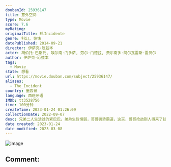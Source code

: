 ```yaml
---
doubanId: 25936147
title: 意外空间
type: Movie
score: 7.6
myRating: 
originalTitle: ElIncidente
genre: 科幻, 惊悚
datePublished: 2014-09-21
director: 伊萨克·厄兹本
actor: 胡伯托·巴斯托, 埃尔南·门多萨, 劳尔·门德兹, 费尔南多·阿尔瓦雷斯·雷贝尔
author: 伊萨克·厄兹本
tags:
  - Movie
state: 想看
url: https://movie.douban.com/subject/25936147/
aliases:
  - The_Incident
country: 墨西哥
language: 西班牙语
IMDb: tt3528756
time: 100分钟
createTime: 2023-01-24 01:26:09
collectionDate: 2022-09-07
desc: 兄弟二人生活过的紧巴巴，弟弟生性懦弱，哥哥强势霸道，这天，哥哥抢劫别人得来了钱，兄弟二人正高兴之际，一名侦探找上门来，双方发生争执，追逐之中，三个人发现自己被困于无穷无尽的楼梯上，无论如何都走不到尽头...
date created: 2023-01-24
date modified: 2023-03-08
---
```


![image](p2192863764.jpg)

Comment:
---
